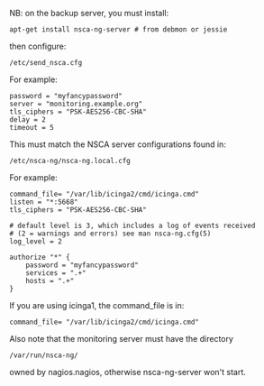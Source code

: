 NB: on the backup server, you must install:

    apt-get install nsca-ng-server # from debmon or jessie

then configure:

    /etc/send_nsca.cfg

For example:

    password = "myfancypassword"
    server = "monitoring.example.org"
    tls_ciphers = "PSK-AES256-CBC-SHA"
    delay = 2
    timeout = 5

This must match the NSCA server configurations found in:

    /etc/nsca-ng/nsca-ng.local.cfg

For example:

    command_file= "/var/lib/icinga2/cmd/icinga.cmd"
    listen = "*:5668"
    tls_ciphers = "PSK-AES256-CBC-SHA"

    # default level is 3, which includes a log of events received
    # (2 = warnings and errors) see man nsca-ng.cfg(5)
    log_level = 2

    authorize "*" {
        password = "myfancypassword"
        services = ".+"
        hosts = ".+"
    }

If you are using icinga1, the command_file is in:

    command_file= "/var/lib/icinga2/cmd/icinga.cmd"

Also note that the monitoring server must have the directory

    /var/run/nsca-ng/

owned by nagios.nagios, otherwise nsca-ng-server won't start.
